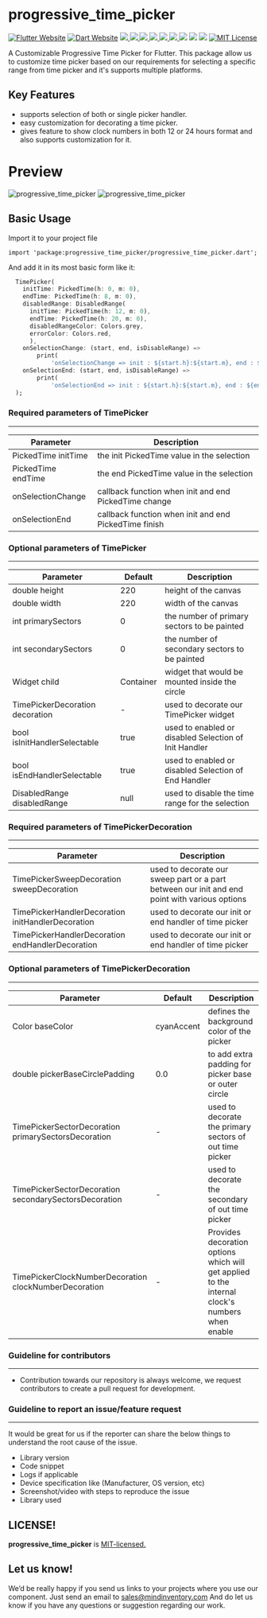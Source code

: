 # progressive_time_picker

<a href="https://flutter.dev/"><img src="https://img.shields.io/badge/flutter-website-deepskyblue.svg" alt="Flutter Website"></a>
<a href="https://dart.dev"><img src="https://img.shields.io/badge/dart-website-deepskyblue.svg" alt="Dart Website"></a>
<a href="https://developer.android.com" style="pointer-events: stroke;" target="_blank">
<img src="https://img.shields.io/badge/platform-Android-deepskyblue">
</a>
<a href="https://developer.apple.com/ios/" style="pointer-events: stroke;" target="_blank">
<img src="https://img.shields.io/badge/platform-iOS-deepskyblue">
</a>
<a href="" style="pointer-events: stroke;" target="_blank">
<img src="https://img.shields.io/badge/platform-Web-deepskyblue">
</a>
<a href="" style="pointer-events: stroke;" target="_blank">
<img src="https://img.shields.io/badge/platform-Mac-deepskyblue">
</a>
<a href="" style="pointer-events: stroke;" target="_blank">
<img src="https://img.shields.io/badge/platform-Linux-deepskyblue">
</a>
<a href="" style="pointer-events: stroke;" target="_blank">
<img src="https://img.shields.io/badge/platform-Windows-deepskyblue">
</a>
<a href="https://www.codacy.com/gh/mohit-chauhan-mi/progressive_time_picker/dashboard?utm_source=github.com&amp;utm_medium=referral&amp;utm_content=mohit-chauhan-mi/progressive_time_picker&amp;utm_campaign=Badge_Grade"><img src="https://app.codacy.com/project/badge/Grade/dc683c9cc61b499fa7cdbf54e4d9ff35"/></a>
<a href="https://github.com/Mindinventory/progressive_time_picker/blob/main/LICENSE" style="pointer-events: stroke;" target="_blank">
<img src="https://img.shields.io/github/license/Mindinventory/progressive_time_picker"></a>
<a href="https://pub.dev/packages/progressive_time_picker"><img src="https://img.shields.io/pub/v/progressive_time_picker?color=as&label=progressive_time_picker&logo=as1&logoColor=blue&style=social"></a>
<a href="https://github.com/Mindinventory/progressive_time_picker"><img src="https://img.shields.io/github/stars/Mindinventory/progressive_time_picker?style=social" alt="MIT License"></a>

A Customizable Progressive Time Picker for Flutter. This package allow us to customize time picker
based on our requirements for selecting a specific range from time picker and it's supports multiple
platforms.

## Key Features

* supports selection of both or single picker handler.
* easy customization for decorating a time picker.
* gives feature to show clock numbers in both 12 or 24 hours format and also supports customization
  for it.

# Preview

![progressive_time_picker](https://github.com/Mindinventory/progressive_time_picker/blob/main/assets/timepicker.gif)
![progressive_time_picker](https://github.com/Mindinventory/progressive_time_picker/blob/main/assets/timepicker_range.gif)

## Basic Usage

Import it to your project file

```
import 'package:progressive_time_picker/progressive_time_picker.dart';
```

And add it in its most basic form like it:

```dart
  TimePicker(
    initTime: PickedTime(h: 0, m: 0),
    endTime: PickedTime(h: 8, m: 0),
    disabledRange: DisabledRange(
      initTime: PickedTime(h: 12, m: 0),
      endTime: PickedTime(h: 20, m: 0),
      disabledRangeColor: Colors.grey,
      errorColor: Colors.red,
      ),
    onSelectionChange: (start, end, isDisableRange) =>
        print(
            'onSelectionChange => init : ${start.h}:${start.m}, end : ${end.h}:${end.m}, isDisableRangeRange: $isDisableRange'),
    onSelectionEnd: (start, end, isDisableRange) =>
        print(
            'onSelectionEnd => init : ${start.h}:${start.m}, end : ${end.h}:${end.m},, isDisableRangeRange: $isDisableRange'),
  );
```

### Required parameters of TimePicker
------------

| Parameter |  Description  |
| ------------ |  ------------ |
| PickedTime initTime | the init PickedTime value in the selection |
| PickedTime endTime | the end PickedTime value in the selection |
| onSelectionChange  | callback function when init and end PickedTime change |
| onSelectionEnd | callback function when init and end PickedTime finish |

### Optional parameters of TimePicker
------------

| Parameter |  Default | Description  |
| ------------ | ------------ | ------------ |
| double height | 220 | height of the canvas |
| double width | 220 | width of the canvas |
| int primarySectors | 0 | the number of primary sectors to be painted |
| int secondarySectors | 0 | the number of secondary sectors to be painted |
| Widget child | Container | widget that would be mounted inside the circle |
| TimePickerDecoration decoration | - | used to decorate our TimePicker widget |
| bool isInitHandlerSelectable | true | used to enabled or disabled Selection of Init Handler |
| bool isEndHandlerSelectable | true | used to enabled or disabled Selection of End Handler |
| DisabledRange disabledRange | null | used to disable the time range for the selection |

### Required parameters of TimePickerDecoration
------------

| Parameter |  Description  |
| ------------ | ------------ |
| TimePickerSweepDecoration sweepDecoration | used to decorate our sweep part or a part between our init and end point with various options |
| TimePickerHandlerDecoration initHandlerDecoration  | used to decorate our init or end handler of time picker |
| TimePickerHandlerDecoration endHandlerDecoration | used to decorate our init or end handler of time picker |

### Optional parameters of TimePickerDecoration
------------

| Parameter |  Default | Description  |
| ------------ | ------------ | ------------ |
| Color baseColor  | cyanAccent | defines the background color of the picker |
| double pickerBaseCirclePadding | 0.0 | to add extra padding for picker base or outer circle|
| TimePickerSectorDecoration primarySectorsDecoration | - | used to decorate the primary sectors of out time picker |
| TimePickerSectorDecoration secondarySectorsDecoration | - | used to decorate the secondary of out time picker |
| TimePickerClockNumberDecoration clockNumberDecoration  | - |  Provides decoration options which will get applied to the internal clock's numbers when enable |

### Guideline for contributors
------------

* Contribution towards our repository is always welcome, we request contributors to create a pull
  request for development.

### Guideline to report an issue/feature request
------------
It would be great for us if the reporter can share the below things to understand the root cause of
the issue.

* Library version
* Code snippet
* Logs if applicable
* Device specification like (Manufacturer, OS version, etc)
* Screenshot/video with steps to reproduce the issue
* Library used

LICENSE!
------------
**progressive_time_picker**
is [MIT-licensed.](https://github.com/Mindinventory/progressive_time_picker/blob/main/LICENSE)

Let us know!
------------
We’d be really happy if you send us links to your projects where you use our component. Just send an
email to sales@mindinventory.com And do let us know if you have any questions or suggestion
regarding our work.
